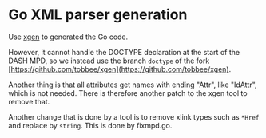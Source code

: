 # Go XML parser generation

Use [xgen](https://github.com/xuri/xgen) to generated the Go code.

However, it cannot handle the DOCTYPE declaration at the start of the DASH MPD,
so we instead use the branch `doctype` of the fork
[https://github.com/tobbee/xgen](https://github.com/tobbee/xgen).

Another thing is that all attributes get names with ending "Attr", like "IdAttr", which is not
needed. There is therefore another patch to the xgen tool to remove that.

Another change that is done by a tool is to remove xlink types such as `*Href` and replace by `string`.
This is done by fixmpd.go.
